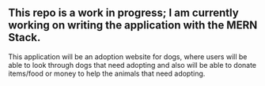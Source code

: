 ## This repo is a work in progress; I am currently working on writing the application with the MERN Stack.
This application will be an adoption website for dogs, where users will be able to look through dogs that need adopting and also will be able to donate items/food or money to help the animals that need adopting.
